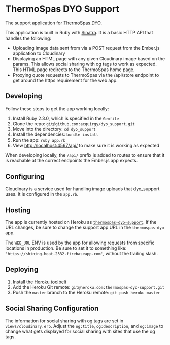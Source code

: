 # ThermoSpas DYO Support

The support application for [ThermoSpas
DYO](https://github.com/acquirgy/thermospas-dyo).

This application is built in Ruby with [Sinatra](http://www.sinatrarb.com). It is a
basic HTTP API that handles the following:

- Uploading image data sent from via a POST request from the Ember.js
  application to Cloudinary
- Displaying an HTML page with any given Cloudinary image based on the params.
  This allows social sharing with og tags to work as expected. This HTML page
  redirects to the ThermoSpas home page.
- Proxying quote requests to ThermoSpas via the /api/store endpoint to
  get around the https requirement for the web app.

## Developing

Follow these steps to get the app working locally:

1. Install Ruby 2.3.0, which is specified in the `Gemfile`
1. Clone the repo: `git@github.com:acquirgy/dyo_support.git`
1. Move into the directory: `cd dyo_support`
1. Install the dependencies: `bundle install`
1. Run the app: `ruby app.rb`
1. View [http://localhost:4567/api/](http://localhost:4567/api/) to make sure it
   is working as expected

When developing locally, the `/api/` prefix is added to routes to ensure that it
is reachable at the correct endpoints the Ember.js app expects.

## Configuring

Cloudinary is a service used for handling image uploads that dyo_support uses. It is configured in the
`app.rb`.

## Hosting

The app is currently hosted on Heroku as
[`thermospas-dyo-support`](https://thermospas-dyo-support.herokuapp.com/). If
the URL changes,
be sure to change the support app URL in the `thermospas-dyo` app.

The `WEB_URL` ENV is used by the app for allowing requests from specific
locations in production. Be sure to set it to something like:
`'https://shining-heat-2332.firebaseapp.com'`, without the trailing
slash.

## Deploying

1. Install the [Heroku toolbelt](https://toolbelt.heroku.com/)
2. Add the Heroku Git remote: `git@heroku.com:thermospas-dyo-support.git`
3. Push the `master` branch to the Heroku remote: `git push heroku master`

## Social Sharing Configuration

The information for social sharing with og tags are set in
`views/cloudinary.erb`. Adjust the `og:title`, `og:description`, and `og:image`
to change what gets displayed for social sharing with sites that use the og
tags.
